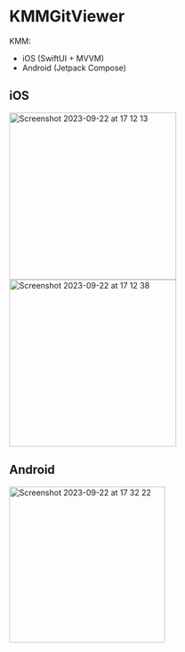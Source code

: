 # KMMGitViewer
KMM: 
- iOS (SwiftUI + MVVM)
- Android (Jetpack Compose)

## iOS
<img width="300" alt="Screenshot 2023-09-22 at 17 12 13" src="https://github.com/arapovavikka/KMMGitViewer/assets/11668995/dffb4983-c878-486c-aaca-985ba4dedc7f">
<img width="300" alt="Screenshot 2023-09-22 at 17 12 38" src="https://github.com/arapovavikka/KMMGitViewer/assets/11668995/43d7709c-bfc8-459c-af0a-ef05baba5d13">

## Android
<img width="280" alt="Screenshot 2023-09-22 at 17 32 22" src="https://github.com/arapovavikka/KMMGitViewer/assets/11668995/5dd8cb3b-d3ff-484b-8046-05c1a3763c48">
